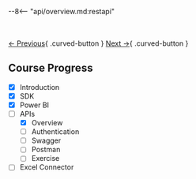 --8<-- "api/overview.md:restapi"

<br></br>
[← Previous](../sdk/queries/exercise.md){ .curved-button }
[Next →](./authentication.md){ .curved-button }

## Course Progress
-   [X] Introduction
-   [X] SDK
-   [X] Power BI
-   [ ] APIs
    *   [X] Overview
    *   [ ] Authentication
    *   [ ] Swagger
    *   [ ] Postman
    *   [ ] Exercise
-   [ ] Excel Connector